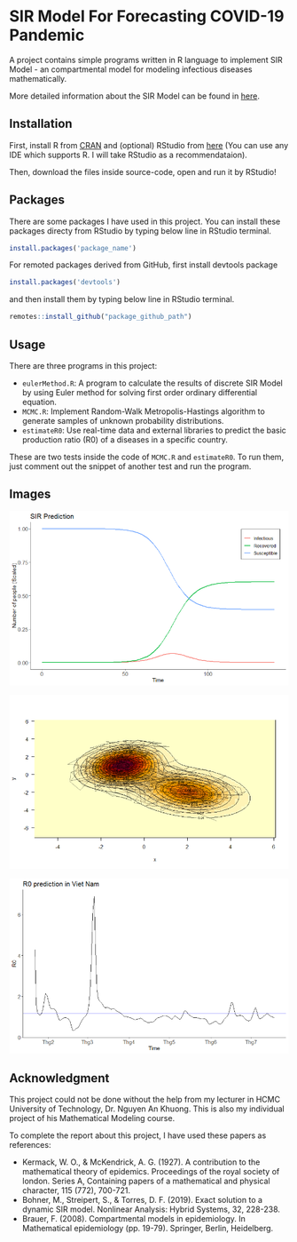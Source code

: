 # SIR Model For Forecasting COVID-19 Pandemic

A project contains simple programs written in R language to implement SIR Model - an compartmental model for modeling infectious diseases mathematically.

More detailed information about the SIR Model can be found in [here](https://www.maa.org/press/periodicals/loci/joma/the-sir-model-for-spread-of-disease-the-differential-equation-model).

## Installation

First, install R from [CRAN](https://cran.rstudio.com/) and (optional) RStudio from [here](https://rstudio.com/products/rstudio/download/#download) (You can use any IDE which supports R. I will take RStudio as a recommendataion).

Then, download the files inside source-code, open and run it by RStudio!

## Packages

There are some packages I have used in this project. You can install these packages directy from RStudio by typing below line in RStudio terminal.

```R
install.packages('package_name')
```

For remoted packages derived from GitHub, first install devtools package

```R
install.packages('devtools')
```

and then install them by typing below line in RStudio terminal.

```R
remotes::install_github("package_github_path")
```

## Usage

There are three programs in this project:
  - ```eulerMethod.R```: A program to calculate the results of discrete SIR Model by using Euler method for solving first order ordinary differential equation.  
  - ```MCMC.R```: Implement Random-Walk Metropolis-Hastings algorithm to generate samples of unknown probability distributions.  
  - ```estimateR0```: Use real-time data and external libraries to predict the basic production ratio (R0) of a diseases in a specific country.  
  
These are two tests inside the code of ```MCMC.R``` and ```estimateR0```. To run them, just comment out the snippet of another test and run the program.

## Images

![alt_text](https://raw.githubusercontent.com/ngdthanh2000/sir-model-for-covid19/master/images/SIR3.png)

![alt_text](https://raw.githubusercontent.com/ngdthanh2000/sir-model-for-covid19/master/images/SIR8.png)

![alt_text](https://raw.githubusercontent.com/ngdthanh2000/sir-model-for-covid19/master/images/SIR10.png)


## Acknowledgment

This project could not be done without the help from my lecturer in HCMC University of Technology, Dr. Nguyen An Khuong. This is also my individual project of his Mathematical Modeling course.

To complete the report about this project, I have used these papers as references:  
  - Kermack, W. O., & McKendrick, A. G. (1927). A contribution to the mathematical theory of epidemics. Proceedings of the royal society of london. Series A, Containing papers of a mathematical and physical character, 115 (772), 700-721.  
  - Bohner, M., Streipert, S., & Torres, D. F. (2019). Exact solution to a dynamic SIR model. Nonlinear Analysis: Hybrid Systems, 32, 228-238.  
  - Brauer, F. (2008). Compartmental models in epidemiology. In Mathematical epidemiology (pp. 19-79). Springer, Berlin, Heidelberg.  




